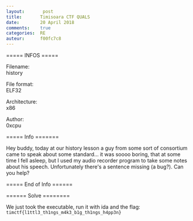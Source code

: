 ```yaml
---
layout:       post
title:       Timisoara CTF QUALS
date:        20 April 2018
comments:    true
categories:  RE
auteur:      f00fc7c8
---
```


===== INFOS ===== 

Filename:                 
history

File format:              
ELF32

Architecture:             
x86

Author:                   
0xcpu 

===== Info =======

Hey buddy, today at our history lesson a guy from some sort of consortium came
to speak about some standard... it was soooo boring, that at some time I fell asleep,
but I used my audio recorder program to take some notes about his speech.
Unfortunately there's a sentence missing (a bug?). Can you help?

===== End of Info ======

====== Solve ========

We just took the executable, run it with ida and the flag: ```timctf{l1ttl3_th1ngs_m4k3_b1g_th1ngs_h4pp3n}```
